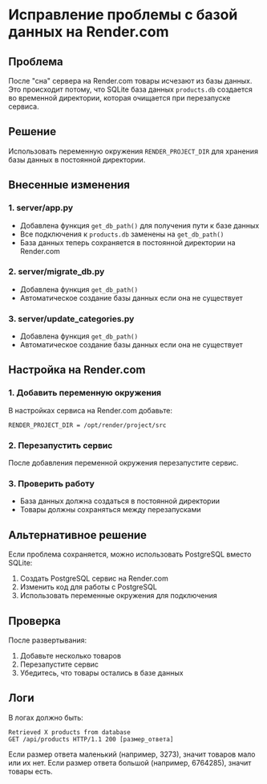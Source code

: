# Исправление проблемы с базой данных на Render.com

## Проблема
После "сна" сервера на Render.com товары исчезают из базы данных. Это происходит потому, что SQLite база данных `products.db` создается во временной директории, которая очищается при перезапуске сервиса.

## Решение
Использовать переменную окружения `RENDER_PROJECT_DIR` для хранения базы данных в постоянной директории.

## Внесенные изменения

### 1. server/app.py
- Добавлена функция `get_db_path()` для получения пути к базе данных
- Все подключения к `products.db` заменены на `get_db_path()`
- База данных теперь сохраняется в постоянной директории на Render.com

### 2. server/migrate_db.py
- Добавлена функция `get_db_path()`
- Автоматическое создание базы данных если она не существует

### 3. server/update_categories.py
- Добавлена функция `get_db_path()`
- Автоматическое создание базы данных если она не существует

## Настройка на Render.com

### 1. Добавить переменную окружения
В настройках сервиса на Render.com добавьте:
```
RENDER_PROJECT_DIR = /opt/render/project/src
```

### 2. Перезапустить сервис
После добавления переменной окружения перезапустите сервис.

### 3. Проверить работу
- База данных должна создаться в постоянной директории
- Товары должны сохраняться между перезапусками

## Альтернативное решение
Если проблема сохраняется, можно использовать PostgreSQL вместо SQLite:

1. Создать PostgreSQL сервис на Render.com
2. Изменить код для работы с PostgreSQL
3. Использовать переменные окружения для подключения

## Проверка
После развертывания:
1. Добавьте несколько товаров
2. Перезапустите сервис
3. Убедитесь, что товары остались в базе данных

## Логи
В логах должно быть:
```
Retrieved X products from database
GET /api/products HTTP/1.1 200 [размер_ответа]
```

Если размер ответа маленький (например, 3273), значит товаров мало или их нет.
Если размер ответа большой (например, 6764285), значит товары есть.
